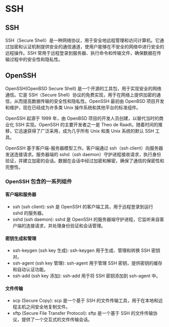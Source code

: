 # SSH

## SSH

SSH（Secure Shell）是一种网络协议，用于安全地远程管理和访问计算机。它通过加密和认证机制提供安全的通信通道，使用户能够在不安全的网络中进行安全的远程操作。SSH 常用于远程登录到服务器、执行命令和传输文件，确保数据在传输过程中的安全性和隐私性。

## OpenSSH

OpenSSH(OpenBSD Secure Shell) 是一个开源的工具包，用于实现安全的网络通信。它是 SSH（Secure Shell）协议的免费实现，用于在网络上提供加密的通信，从而提高数据传输的安全性和隐私性。OpenSSH 最初由 OpenBSD 项目开发和维护，现在已经成为许多类 Unix 操作系统和其他平台的标准组件。

OpenSSH 起源于 1999 年，由 OpenBSD 项目的开发人员创建，以替代当时的商业化 SSH 实现。OpenSSH 的主要开发者之一是 Theo de Raadt。随着时间的推移，它迅速获得了广泛采用，成为几乎所有 Unix 和类 Unix 系统的默认 SSH 工具。

OpenSSH 基于客户端-服务器模型工作。客户端通过 ssh（ssh client）向服务器发送连接请求。服务器端的 sshd（ssh daemon）守护进程接收请求，执行身份验证，并建立加密的会话。数据在会话中经过加密和解密，确保了通信的保密性和完整性。

### OpenSSH 包含的一系列组件

#### 客户端和服务器

- ssh (ssh client): ssh 是 OpenSSH 的客户端工具，用于远程登录到运行 sshd 的服务器。
- sshd (ssh daemon): sshd 是 OpenSSH 的服务器端守护进程，它监听来自客户端的连接请求，并处理身份验证和会话管理。

#### 密钥生成和管理

- ssh-keygen (ssh key 生成): ssh-keygen 用于生成、管理和转换 SSH 密钥对。
- ssh-agent (ssh key 管理): ssh-agent 用于管理 SSH 密钥，提供密钥的缓存和自动认证功能。
- ssh-add (ssh key 添加): ssh-add 用于将 SSH 密钥添加到 ssh-agent 中。

#### 文件传输

- scp (Secure Copy): scp 是一个基于 SSH 的文件传输工具，用于在本地和远程主机之间安全地复制文件。
- sftp (Secure File Transfer Protocol): sftp 是一个基于 SSH 的文件传输协议，提供了一个交互式的文件传输会话。
